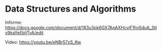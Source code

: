 # Data Structures and Algorithms
Informe: https://docs.google.com/document/d/183u3pk6GX7ApAXHcviF1hn5duA_Stlv9kaYeEbljTvA/edit

Video: https://youtu.be/eNBr57zS_Kw
